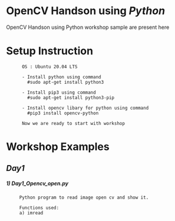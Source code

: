 # OpenCV Handson using *Python*

OpenCV Handson using Python workshop sample are present here

# **Setup Instruction**

          OS : Ubuntu 20.04 LTS
          
          - Install python using command 
            #sudo apt-get install python3
            
          - Install pip3 using command
            #sudo apt-get install python3-pip
            
          - Install opencv libary for python using command
            #pip3 install opencv-python

          Now we are ready to start with workshop

# **Workshop Examples**

## *Day1*

##### 1) Day1_Opencv_open.py
         Python program to read image open cv and show it.
         
         Functions used:
         a) imread
       
  
